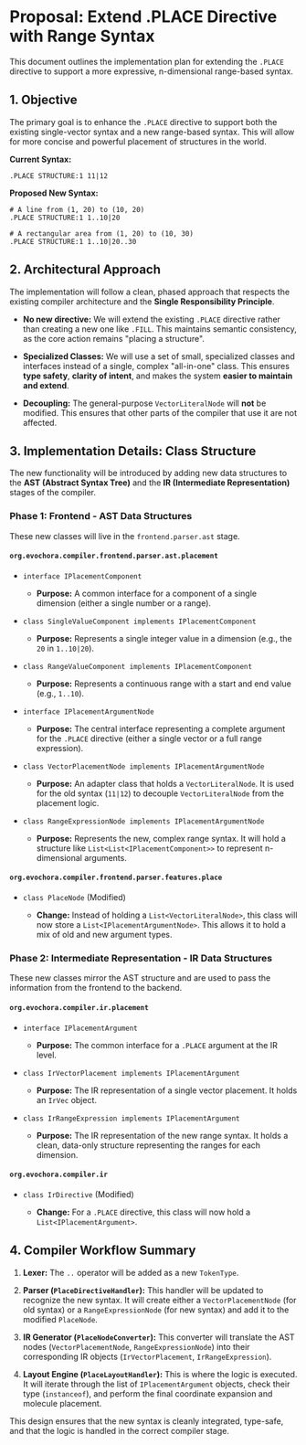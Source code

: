 # Proposal: Extend .PLACE Directive with Range Syntax

This document outlines the implementation plan for extending the `.PLACE` directive to support a more expressive, n-dimensional range-based syntax.

## 1. Objective

The primary goal is to enhance the `.PLACE` directive to support both the existing single-vector syntax and a new range-based syntax. This will allow for more concise and powerful placement of structures in the world.

**Current Syntax:**

    .PLACE STRUCTURE:1 11|12

**Proposed New Syntax:**

    # A line from (1, 20) to (10, 20)
    .PLACE STRUCTURE:1 1..10|20

    # A rectangular area from (1, 20) to (10, 30)
    .PLACE STRUCTURE:1 1..10|20..30


## 2. Architectural Approach

The implementation will follow a clean, phased approach that respects the existing compiler architecture and the **Single Responsibility Principle**.

- **No new directive:** We will extend the existing `.PLACE` directive rather than creating a new one like `.FILL`. This maintains semantic consistency, as the core action remains "placing a structure".

- **Specialized Classes:** We will use a set of small, specialized classes and interfaces instead of a single, complex "all-in-one" class. This ensures **type safety**, **clarity of intent**, and makes the system **easier to maintain and extend**.

- **Decoupling:** The general-purpose `VectorLiteralNode` will **not** be modified. This ensures that other parts of the compiler that use it are not affected.


## 3. Implementation Details: Class Structure

The new functionality will be introduced by adding new data structures to the **AST (Abstract Syntax Tree)** and the **IR (Intermediate Representation)** stages of the compiler.


### Phase 1: Frontend - AST Data Structures

These new classes will live in the `frontend.parser.ast` stage.


#### `org.evochora.compiler.frontend.parser.ast.placement`

- `interface IPlacementComponent`

    - **Purpose:** A common interface for a component of a single dimension (either a single number or a range).

- `class SingleValueComponent implements IPlacementComponent`

    - **Purpose:** Represents a single integer value in a dimension (e.g., the `20` in `1..10|20`).

- `class RangeValueComponent implements IPlacementComponent`

    - **Purpose:** Represents a continuous range with a start and end value (e.g., `1..10`).

- `interface IPlacementArgumentNode`

    - **Purpose:** The central interface representing a complete argument for the `.PLACE` directive (either a single vector or a full range expression).

- `class VectorPlacementNode implements IPlacementArgumentNode`

    - **Purpose:** An adapter class that holds a `VectorLiteralNode`. It is used for the old syntax (`11|12`) to decouple `VectorLiteralNode` from the placement logic.

- `class RangeExpressionNode implements IPlacementArgumentNode`

    - **Purpose:** Represents the new, complex range syntax. It will hold a structure like `List<List<IPlacementComponent>>` to represent n-dimensional arguments.


#### `org.evochora.compiler.frontend.parser.features.place`

- `class PlaceNode` (Modified)

    - **Change:** Instead of holding a `List<VectorLiteralNode>`, this class will now store a `List<IPlacementArgumentNode>`. This allows it to hold a mix of old and new argument types.


### Phase 2: Intermediate Representation - IR Data Structures

These new classes mirror the AST structure and are used to pass the information from the frontend to the backend.


#### `org.evochora.compiler.ir.placement`

- `interface IPlacementArgument`

    - **Purpose:** The common interface for a `.PLACE` argument at the IR level.

- `class IrVectorPlacement implements IPlacementArgument`

    - **Purpose:** The IR representation of a single vector placement. It holds an `IrVec` object.

- `class IrRangeExpression implements IPlacementArgument`

    - **Purpose:** The IR representation of the new range syntax. It holds a clean, data-only structure representing the ranges for each dimension.


#### `org.evochora.compiler.ir`

- `class IrDirective` (Modified)

    - **Change:** For a `.PLACE` directive, this class will now hold a `List<IPlacementArgument>`.


## 4. Compiler Workflow Summary

1. **Lexer:** The `..` operator will be added as a new `TokenType`.

2. **Parser (`PlaceDirectiveHandler`):** This handler will be updated to recognize the new syntax. It will create either a `VectorPlacementNode` (for old syntax) or a `RangeExpressionNode` (for new syntax) and add it to the modified `PlaceNode`.

3. **IR Generator (`PlaceNodeConverter`):** This converter will translate the AST nodes (`VectorPlacementNode`, `RangeExpressionNode`) into their corresponding IR objects (`IrVectorPlacement`, `IrRangeExpression`).

4. **Layout Engine (`PlaceLayoutHandler`):** This is where the logic is executed. It will iterate through the list of `IPlacementArgument` objects, check their type (`instanceof`), and perform the final coordinate expansion and molecule placement.

This design ensures that the new syntax is cleanly integrated, type-safe, and that the logic is handled in the correct compiler stage.
